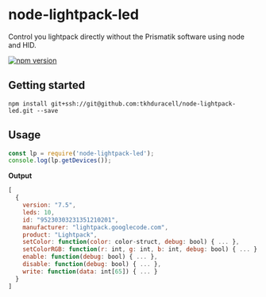 # node-lightpack-led
Control you lightpack directly without the Prismatik software using node and HID.

[![npm version](https://badge.fury.io/js/node-lightpack-led.svg)](https://badge.fury.io/js/node-lightpack-led)

## Getting started

`npm install git+ssh://git@github.com:tkhduracell/node-lightpack-led.git --save`

## Usage
```js
const lp = require('node-lightpack-led');
console.log(lp.getDevices());
```

**Output**
```js
[
  {
    version: "7.5",
    leds: 10,
    id: "95230303231351210201",
    manufacturer: "lightpack.googlecode.com",
    product: "Lightpack",
    setColor: function(color: color-struct, debug: bool) { ... },
    setColorRGB: function(r: int, g: int, b: int, debug: bool) { ... }, 
    enable: function(debug: bool) { ... },
    disable: function(debug: bool) { ... },
    write: function(data: int[65]) { ... } 
  }
]
```
